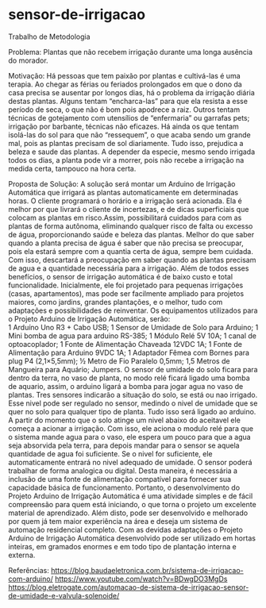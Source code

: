# sensor-de-irrigacao
Trabalho de  Metodologia

Problema: Plantas que não recebem irrigação durante uma longa ausência do morador.

Motivação: Há pessoas que tem paixão por plantas e cultivá-las é uma terapia. Ao chegar as férias ou feriados prolongados em que o dono da casa precisa se ausentar por longos dias, há o problema da irrigação diária destas plantas. Alguns tentam “encharca-las” para que ela resista a esse período de seca, o que não é bom pois apodrece a raiz. Outros tentam técnicas de gotejamento com utensílios de “enfermaria” ou garrafas pets; irrigação por barbante, técnicas não eficazes. Há ainda os que tentam isolá-las do sol para que não “ressequem”, o que acaba sendo um grande mal, pois as plantas precisam de sol diariamente. Tudo isso, prejudica a beleza e saude das plantas. A depender da especie, mesmo sendo irrigada todos os dias, a planta pode vir a morrer, pois não recebe a irrigação na medida certa, tampouco na hora certa.

Proposta de Solução: A solução será montar um Arduino de Irrigação Automática que irrigará  as plantas automaticamente em determinadas horas. O cliente programará o horário e a irrigação será acionada. Ela é melhor por que livrará o cliente de incertezas, e de dicas superficiais que colocam as plantas em risco.Assim, possibilitará cuidados para com as plantas de forma autônoma, eliminando qualquer risco de falta ou excesso de água, proporcionando saúde e beleza das plantas. Melhor do que saber quando a planta precisa de água é saber que não precisa se preocupar, pois ela estará sempre com a quantia certa de água, sempre bem cuidada. Com isso, descartará a preocupação em saber quando as plantas precisam de agua e a quantidade necessária para a irrigação. Além de todos esses benefícios, o sensor de irrigação automática é de baixo custo e total funcionalidade. Inicialmente, ele foi projetado para pequenas irrigações (casas, apartamentos), mas pode ser facilmente ampliado para projetos maiores, como jardins, grandes plantações, e o melhor, tudo com adaptações e possibilidades de reinventar.
 Os equipamentos utilizados para o Projeto Arduino de Irrigação Automática, serão:  
1 Arduíno Uno R3 + Cabo USB; 1 Sensor de Umidade de Solo para Arduino; 1 Mini bomba de  agua para arduino RS-385; 1 Módulo Relé 5V 10A; 1 canal de optoacoplador; 1 Fonte de Alimentação Chaveada 12VDC 1A; 1 Fonte de Alimentação para Arduino 9VDC 1A; 1 Adaptador Fêmea com Bornes para plug P4 (2,1×5,5mm); ½ Metro de Fio Paralelo 0,5mm; 1,5 Metros de Mangueira para Aquário; Jumpers.
     O sensor de umidade do solo ficara para dentro da terra, no vaso de planta, no modo relé ficará ligado uma bomba de aquario, assim, o arduino ligará a bomba para jogar agua no vaso de plantas. Tres sensores indicarão a situação do solo, se está ou nao irrigado. Esse nivel pode ser regulado no sensor, medindo o nivel de umidade que se quer no solo para qualquer tipo de planta. Tudo isso será ligado ao arduino. A partir do momento que o solo atinge um nivel abaixo do aceitavel ele começa a acionar a irrigação. Com isso, ele aciona o modulo relé para que o sistema mande agua para o vaso, ele espera um pouco para que a agua seja absorvida pela terra, para depois mandar para o sensor se aquela quantidade de agua foi suficiente. Se o nivel for suficiente, ele automaticamente entrará no nivel adequado de umidade. O sensor poderá trabalhar de forma analogica ou digital. Desta maneira, é necessária a inclusão de uma fonte de alimentação compatível para fornecer sua capacidade básica de funcionamento.
     Portanto, o desenvolvimento do Projeto Arduino de Irrigação Automática é uma atividade simples e de fácil compreensão para quem está iniciando, o que torna o projeto um excelente material de aprendizado. Além disto, pode ser desenvolvido e melhorado por quem já tem maior experiência na área e deseja um sistema de automação residencial completo. Com as devidas adaptações o Projeto Arduino de Irrigação Automática desenvolvido pode ser utilizado em hortas inteiras, em gramados enormes e em todo tipo de plantação interna e externa.





















Referências: https://blog.baudaeletronica.com.br/sistema-de-irrigacao-com-arduino/
             https://www.youtube.com/watch?v=BDwgDO3MgDs
             https://blog.eletrogate.com/automacao-de-sistema-de-irrigacao-sensor-de-umidade-e-valvula-solenoide/
